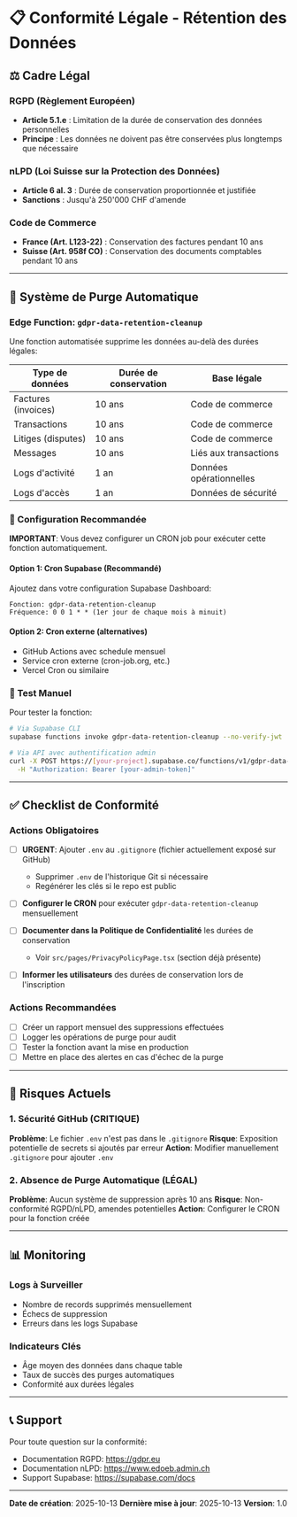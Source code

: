 # 📋 Conformité Légale - Rétention des Données

## ⚖️ Cadre Légal

### RGPD (Règlement Européen)
- **Article 5.1.e** : Limitation de la durée de conservation des données personnelles
- **Principe** : Les données ne doivent pas être conservées plus longtemps que nécessaire

### nLPD (Loi Suisse sur la Protection des Données)
- **Article 6 al. 3** : Durée de conservation proportionnée et justifiée
- **Sanctions** : Jusqu'à 250'000 CHF d'amende

### Code de Commerce
- **France (Art. L123-22)** : Conservation des factures pendant 10 ans
- **Suisse (Art. 958f CO)** : Conservation des documents comptables pendant 10 ans

---

## 🔄 Système de Purge Automatique

### Edge Function: `gdpr-data-retention-cleanup`

Une fonction automatisée supprime les données au-delà des durées légales:

| Type de données | Durée de conservation | Base légale |
|----------------|----------------------|-------------|
| Factures (invoices) | 10 ans | Code de commerce |
| Transactions | 10 ans | Code de commerce |
| Litiges (disputes) | 10 ans | Code de commerce |
| Messages | 10 ans | Liés aux transactions |
| Logs d'activité | 1 an | Données opérationnelles |
| Logs d'accès | 1 an | Données de sécurité |

### 📅 Configuration Recommandée

**IMPORTANT**: Vous devez configurer un CRON job pour exécuter cette fonction automatiquement.

#### Option 1: Cron Supabase (Recommandé)
Ajoutez dans votre configuration Supabase Dashboard:
```
Fonction: gdpr-data-retention-cleanup
Fréquence: 0 0 1 * * (1er jour de chaque mois à minuit)
```

#### Option 2: Cron externe (alternatives)
- GitHub Actions avec schedule mensuel
- Service cron externe (cron-job.org, etc.)
- Vercel Cron ou similaire

### 🔧 Test Manuel
Pour tester la fonction:
```bash
# Via Supabase CLI
supabase functions invoke gdpr-data-retention-cleanup --no-verify-jwt

# Via API avec authentification admin
curl -X POST https://[your-project].supabase.co/functions/v1/gdpr-data-retention-cleanup \
  -H "Authorization: Bearer [your-admin-token]"
```

---

## ✅ Checklist de Conformité

### Actions Obligatoires

- [ ] **URGENT**: Ajouter `.env` au `.gitignore` (fichier actuellement exposé sur GitHub)
  - Supprimer `.env` de l'historique Git si nécessaire
  - Regénérer les clés si le repo est public
  
- [ ] **Configurer le CRON** pour exécuter `gdpr-data-retention-cleanup` mensuellement

- [ ] **Documenter dans la Politique de Confidentialité** les durées de conservation
  - Voir `src/pages/PrivacyPolicyPage.tsx` (section déjà présente)

- [ ] **Informer les utilisateurs** des durées de conservation lors de l'inscription

### Actions Recommandées

- [ ] Créer un rapport mensuel des suppressions effectuées
- [ ] Logger les opérations de purge pour audit
- [ ] Tester la fonction avant la mise en production
- [ ] Mettre en place des alertes en cas d'échec de la purge

---

## 🚨 Risques Actuels

### 1. Sécurité GitHub (CRITIQUE)
**Problème**: Le fichier `.env` n'est pas dans le `.gitignore`
**Risque**: Exposition potentielle de secrets si ajoutés par erreur
**Action**: Modifier manuellement `.gitignore` pour ajouter `.env`

### 2. Absence de Purge Automatique (LÉGAL)
**Problème**: Aucun système de suppression après 10 ans
**Risque**: Non-conformité RGPD/nLPD, amendes potentielles
**Action**: Configurer le CRON pour la fonction créée

---

## 📊 Monitoring

### Logs à Surveiller
- Nombre de records supprimés mensuellement
- Échecs de suppression
- Erreurs dans les logs Supabase

### Indicateurs Clés
- Âge moyen des données dans chaque table
- Taux de succès des purges automatiques
- Conformité aux durées légales

---

## 📞 Support

Pour toute question sur la conformité:
- Documentation RGPD: https://gdpr.eu
- Documentation nLPD: https://www.edoeb.admin.ch
- Support Supabase: https://supabase.com/docs

---

**Date de création**: 2025-10-13
**Dernière mise à jour**: 2025-10-13
**Version**: 1.0
